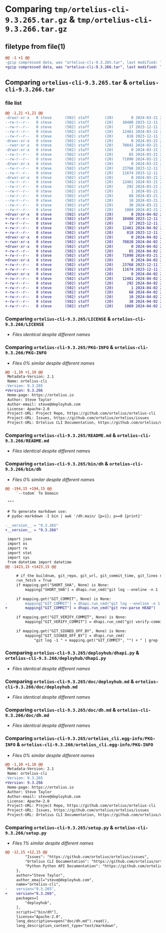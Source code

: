 # Comparing `tmp/ortelius-cli-9.3.265.tar.gz` & `tmp/ortelius-cli-9.3.266.tar.gz`

## filetype from file(1)

```diff
@@ -1 +1 @@
-gzip compressed data, was "ortelius-cli-9.3.265.tar", last modified: Thu Mar 21 23:57:27 2024, max compression
+gzip compressed data, was "ortelius-cli-9.3.266.tar", last modified: Tue Apr  2 20:42:51 2024, max compression
```

## Comparing `ortelius-cli-9.3.265.tar` & `ortelius-cli-9.3.266.tar`

### file list

```diff
@@ -1,21 +1,21 @@
-drwxr-xr-x   0 steve      (502) staff       (20)        0 2024-03-21 23:57:27.744907 ortelius-cli-9.3.265/
--rw-r--r--   0 steve      (502) staff       (20)    10480 2023-12-11 19:25:24.000000 ortelius-cli-9.3.265/LICENSE
--rw-r--r--   0 steve      (502) staff       (20)       17 2023-12-11 19:25:24.000000 ortelius-cli-9.3.265/MANIFEST.in
--rw-r--r--   0 steve      (502) staff       (20)    12461 2024-03-21 23:57:27.743636 ortelius-cli-9.3.265/PKG-INFO
--rw-r--r--   0 steve      (502) staff       (20)      818 2023-12-11 19:25:24.000000 ortelius-cli-9.3.265/README.md
-drwxr-xr-x   0 steve      (502) staff       (20)        0 2024-03-21 23:57:27.656684 ortelius-cli-9.3.265/bin/
--rwxr-xr-x   0 steve      (502) staff       (20)    70841 2024-03-21 23:56:49.000000 ortelius-cli-9.3.265/bin/dh
-drwxr-xr-x   0 steve      (502) staff       (20)        0 2024-03-21 23:57:27.662042 ortelius-cli-9.3.265/deployhub/
--rw-r--r--   0 steve      (502) staff       (20)       65 2024-03-21 23:56:49.000000 ortelius-cli-9.3.265/deployhub/__init__.py
--rw-r--r--   0 steve      (502) staff       (20)    71098 2024-03-21 23:53:08.000000 ortelius-cli-9.3.265/deployhub/dhapi.py
-drwxr-xr-x   0 steve      (502) staff       (20)        0 2024-03-21 23:57:27.664568 ortelius-cli-9.3.265/doc/
--rw-r--r--   0 steve      (502) staff       (20)    23768 2023-12-11 19:25:24.000000 ortelius-cli-9.3.265/doc/deployhub.md
--rw-r--r--   0 steve      (502) staff       (20)    11674 2023-12-11 19:25:24.000000 ortelius-cli-9.3.265/doc/dh.md
-drwxr-xr-x   0 steve      (502) staff       (20)        0 2024-03-21 23:57:27.741421 ortelius-cli-9.3.265/ortelius_cli.egg-info/
--rw-r--r--   0 steve      (502) staff       (20)    12461 2024-03-21 23:57:27.000000 ortelius-cli-9.3.265/ortelius_cli.egg-info/PKG-INFO
--rw-r--r--   0 steve      (502) staff       (20)      292 2024-03-21 23:57:27.000000 ortelius-cli-9.3.265/ortelius_cli.egg-info/SOURCES.txt
--rw-r--r--   0 steve      (502) staff       (20)        1 2024-03-21 23:57:27.000000 ortelius-cli-9.3.265/ortelius_cli.egg-info/dependency_links.txt
--rw-r--r--   0 steve      (502) staff       (20)       68 2024-03-21 23:57:27.000000 ortelius-cli-9.3.265/ortelius_cli.egg-info/requires.txt
--rw-r--r--   0 steve      (502) staff       (20)       10 2024-03-21 23:57:27.000000 ortelius-cli-9.3.265/ortelius_cli.egg-info/top_level.txt
--rw-r--r--   0 steve      (502) staff       (20)       38 2024-03-21 23:57:27.745092 ortelius-cli-9.3.265/setup.cfg
--rw-r--r--   0 steve      (502) staff       (20)     1069 2024-03-21 23:56:49.000000 ortelius-cli-9.3.265/setup.py
+drwxr-xr-x   0 steve      (502) staff       (20)        0 2024-04-02 20:42:51.229957 ortelius-cli-9.3.266/
+-rw-r--r--   0 steve      (502) staff       (20)    10480 2023-12-11 19:25:24.000000 ortelius-cli-9.3.266/LICENSE
+-rw-r--r--   0 steve      (502) staff       (20)       17 2023-12-11 19:25:24.000000 ortelius-cli-9.3.266/MANIFEST.in
+-rw-r--r--   0 steve      (502) staff       (20)    12461 2024-04-02 20:42:51.228391 ortelius-cli-9.3.266/PKG-INFO
+-rw-r--r--   0 steve      (502) staff       (20)      818 2023-12-11 19:25:24.000000 ortelius-cli-9.3.266/README.md
+drwxr-xr-x   0 steve      (502) staff       (20)        0 2024-04-02 20:42:51.212846 ortelius-cli-9.3.266/bin/
+-rwxr-xr-x   0 steve      (502) staff       (20)    70820 2024-04-02 20:42:32.000000 ortelius-cli-9.3.266/bin/dh
+drwxr-xr-x   0 steve      (502) staff       (20)        0 2024-04-02 20:42:51.215039 ortelius-cli-9.3.266/deployhub/
+-rw-r--r--   0 steve      (502) staff       (20)       65 2024-04-02 20:42:32.000000 ortelius-cli-9.3.266/deployhub/__init__.py
+-rw-r--r--   0 steve      (502) staff       (20)    71098 2024-03-21 23:53:08.000000 ortelius-cli-9.3.266/deployhub/dhapi.py
+drwxr-xr-x   0 steve      (502) staff       (20)        0 2024-04-02 20:42:51.217553 ortelius-cli-9.3.266/doc/
+-rw-r--r--   0 steve      (502) staff       (20)    23768 2023-12-11 19:25:24.000000 ortelius-cli-9.3.266/doc/deployhub.md
+-rw-r--r--   0 steve      (502) staff       (20)    11674 2023-12-11 19:25:24.000000 ortelius-cli-9.3.266/doc/dh.md
+drwxr-xr-x   0 steve      (502) staff       (20)        0 2024-04-02 20:42:51.223299 ortelius-cli-9.3.266/ortelius_cli.egg-info/
+-rw-r--r--   0 steve      (502) staff       (20)    12461 2024-04-02 20:42:51.000000 ortelius-cli-9.3.266/ortelius_cli.egg-info/PKG-INFO
+-rw-r--r--   0 steve      (502) staff       (20)      292 2024-04-02 20:42:51.000000 ortelius-cli-9.3.266/ortelius_cli.egg-info/SOURCES.txt
+-rw-r--r--   0 steve      (502) staff       (20)        1 2024-04-02 20:42:51.000000 ortelius-cli-9.3.266/ortelius_cli.egg-info/dependency_links.txt
+-rw-r--r--   0 steve      (502) staff       (20)       68 2024-04-02 20:42:51.000000 ortelius-cli-9.3.266/ortelius_cli.egg-info/requires.txt
+-rw-r--r--   0 steve      (502) staff       (20)       10 2024-04-02 20:42:51.000000 ortelius-cli-9.3.266/ortelius_cli.egg-info/top_level.txt
+-rw-r--r--   0 steve      (502) staff       (20)       38 2024-04-02 20:42:51.230714 ortelius-cli-9.3.266/setup.cfg
+-rw-r--r--   0 steve      (502) staff       (20)     1069 2024-04-02 20:42:32.000000 ortelius-cli-9.3.266/setup.py
```

### Comparing `ortelius-cli-9.3.265/LICENSE` & `ortelius-cli-9.3.266/LICENSE`

 * *Files identical despite different names*

### Comparing `ortelius-cli-9.3.265/PKG-INFO` & `ortelius-cli-9.3.266/PKG-INFO`

 * *Files 0% similar despite different names*

```diff
@@ -1,10 +1,10 @@
 Metadata-Version: 2.1
 Name: ortelius-cli
-Version: 9.3.265
+Version: 9.3.266
 Home-page: https://ortelius.io
 Author: Steve Taylor
 Author-email: steve@deployhub.com
 License: Apache-2.0
 Project-URL: Project Repo, https://github.com/ortelius/ortelius-cli
 Project-URL: Issues, https://github.com/ortelius/ortelius/issues
 Project-URL: Ortelius CLI Documentation, https://github.com/ortelius/ortelius-cli/blob/main/doc/dh.md
```

### Comparing `ortelius-cli-9.3.265/README.md` & `ortelius-cli-9.3.266/README.md`

 * *Files identical despite different names*

### Comparing `ortelius-cli-9.3.265/bin/dh` & `ortelius-cli-9.3.266/bin/dh`

 * *Files 0% similar despite different names*

```diff
@@ -194,15 +194,15 @@
     `--todom` To Domain
 
 """
 
 # To generate markdown use:
 # pydoc-markdown -I bin | awk '/dh.main/ {p=1}; p==0 {print}'
 
-__version__ = "9.3.265"
+__version__ = "9.3.266"
 
 import json
 import os
 import re
 import stat
 import sys
 from datetime import datetime
@@ -1423,15 +1423,15 @@
 
     # if the buildnum, git_repo, git_url, git_commit_time, git_lines not in os.environ and not in attrvars and not in export then export
     run_fetch = True
     if mapping.get("SHORT_SHA", None) is None:
         mapping["SHORT_SHA"] = dhapi.run_cmd("git log --oneline -n 1 | cut -d' '  -f1")
 
     if mapping.get("GIT_COMMIT", None) is None:
-        mapping["GIT_COMMIT"] = dhapi.run_cmd("git log --oneline -n 1 | cut -d' '  -f1")
+        mapping["GIT_COMMIT"] = dhapi.run_cmd("git rev-parse HEAD")
 
     if mapping.get("GIT_VERIFY_COMMIT", None) is None:
         mapping["GIT_VERIFY_COMMIT"] = dhapi.run_cmd("git verify-commit " + mapping.get("GIT_COMMIT", "") + " 2>&1 | grep -i 'Signature made' | wc -l")
 
     if mapping.get("GIT_SIGNED_OFF_BY", None) is None:
         mapping["GIT_SIGNED_OFF_BY"] = dhapi.run_cmd(
             "git log -1 " + mapping.get("GIT_COMMIT", "") + " | grep 'Signed-off-by:' | cut -d: -f2 | sed 's/^[ \t]*//;s/[ \t]*$//' | sed 's/&/&amp;/g; s/</&lt;/g; s/>/&gt;/g;'"
```

### Comparing `ortelius-cli-9.3.265/deployhub/dhapi.py` & `ortelius-cli-9.3.266/deployhub/dhapi.py`

 * *Files identical despite different names*

### Comparing `ortelius-cli-9.3.265/doc/deployhub.md` & `ortelius-cli-9.3.266/doc/deployhub.md`

 * *Files identical despite different names*

### Comparing `ortelius-cli-9.3.265/doc/dh.md` & `ortelius-cli-9.3.266/doc/dh.md`

 * *Files identical despite different names*

### Comparing `ortelius-cli-9.3.265/ortelius_cli.egg-info/PKG-INFO` & `ortelius-cli-9.3.266/ortelius_cli.egg-info/PKG-INFO`

 * *Files 0% similar despite different names*

```diff
@@ -1,10 +1,10 @@
 Metadata-Version: 2.1
 Name: ortelius-cli
-Version: 9.3.265
+Version: 9.3.266
 Home-page: https://ortelius.io
 Author: Steve Taylor
 Author-email: steve@deployhub.com
 License: Apache-2.0
 Project-URL: Project Repo, https://github.com/ortelius/ortelius-cli
 Project-URL: Issues, https://github.com/ortelius/ortelius/issues
 Project-URL: Ortelius CLI Documentation, https://github.com/ortelius/ortelius-cli/blob/main/doc/dh.md
```

### Comparing `ortelius-cli-9.3.265/setup.py` & `ortelius-cli-9.3.266/setup.py`

 * *Files 1% similar despite different names*

```diff
@@ -12,15 +12,15 @@
         "Issues": "https://github.com/ortelius/ortelius/issues",
         "Ortelius CLI Documentation": "https://github.com/ortelius/ortelius-cli/blob/main/doc/dh.md",
         "Python Python API Documentation": "https://github.com/ortelius/ortelius-cli/blob/main/doc/deployhub.md",
     },
     author="Steve Taylor",
     author_email="steve@deployhub.com",
     name="ortelius-cli",
-    version="9.3.265",
+    version="9.3.266",
     packages=[
         "deployhub",
     ],
     scripts=["bin/dh"],
     license="Apache-2.0",
     long_description=open("doc/dh.md").read(),
     long_description_content_type="text/markdown",
```

